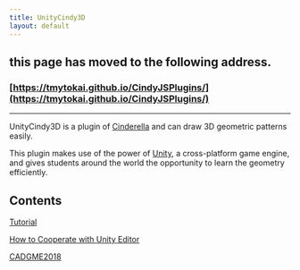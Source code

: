 ```yaml
---
title: UnityCindy3D
layout: default
---
```


## this page has moved to the following address.

### [https://tmytokai.github.io/CindyJSPlugins/](https://tmytokai.github.io/CindyJSPlugins/)

---
UnityCindy3D is a plugin of [Cinderella](https://www.cinderella.de/) and can draw 3D geometric patterns easily.

This plugin makes use of the power of [Unity](https://unity3d.com/), a cross-platform game engine, and gives students around the world the opportunity to learn the geometry efficiently.

## Contents

[Tutorial](./documents/tutorial.html)

[How to Cooperate with Unity Editor](./documents/unityeditor.html)

[CADGME2018](./cadgme2018/)
